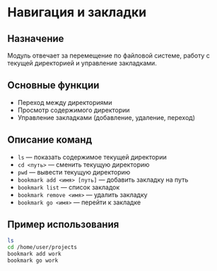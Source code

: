 # Навигация и закладки

## Назначение
Модуль отвечает за перемещение по файловой системе, работу с текущей директорией и управление закладками.

## Основные функции
- Переход между директориями
- Просмотр содержимого директории
- Управление закладками (добавление, удаление, переход)

## Описание команд
- `ls` — показать содержимое текущей директории
- `cd <путь>` — сменить текущую директорию
- `pwd` — вывести текущую директорию
- `bookmark add <имя> [путь]` — добавить закладку на путь
- `bookmark list` — список закладок
- `bookmark remove <имя>` — удалить закладку
- `bookmark go <имя>` — перейти к закладке

## Пример использования
```bash
ls
cd /home/user/projects
bookmark add work
bookmark go work
``` 